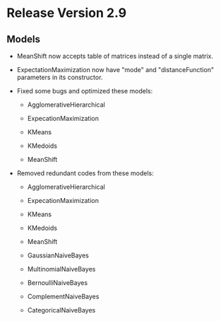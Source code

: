 # Release Version 2.9

## Models

* MeanShift now accepts table of matrices instead of a single matrix.

* ExpectationMaximization now have "mode" and "distanceFunction" parameters in its constructor.

* Fixed some bugs and optimized these models:

  * AgglomerativeHierarchical
 
  * ExpecationMaximization

  * KMeans
 
  * KMedoids
 
  * MeanShift

* Removed redundant codes from these models:

  * AgglomerativeHierarchical

  * ExpecationMaximization

  * KMeans
 
  * KMedoids
 
  * MeanShift

  * GaussianNaiveBayes
 
  * MultinomialNaiveBayes
 
  * BernoulliNaiveBayes
 
  * ComplementNaiveBayes
 
  * CategoricalNaiveBayes
